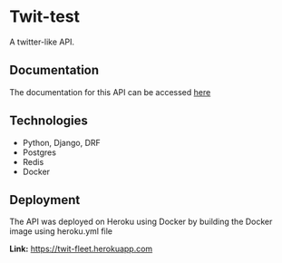 # Twit-test
A twitter-like API.

## Documentation
The documentation for this API can be accessed [here](https://documenter.getpostman.com/view/20059082/UzBqp5wH)


## Technologies
- Python, Django, DRF
- Postgres
- Redis
- Docker

## Deployment
The API was deployed on Heroku using Docker by building the Docker image using heroku.yml file

**Link:** https://twit-fleet.herokuapp.com

